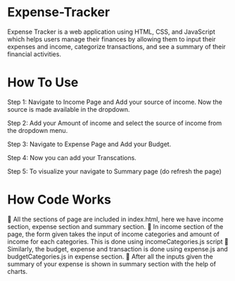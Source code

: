 # Expense-Tracker
 Expense Tracker is a web application using HTML, CSS, and JavaScript which helps users manage their finances by allowing them to input their expenses and income, categorize transactions, and see a summary of their financial activities.

 # How To Use

 Step 1: Navigate to Income Page and Add your source of income. Now the source is made available in the dropdown.

 Step 2: Add your Amount of income and select the source of income from the dropdown menu.

 Step 3: Navigate to Expense Page and Add your Budget.

 Step 4: Now you can add your Transcations.

 Step 5: To visualize your navigate to Summary page (do refresh the page)

 # How Code Works

 	All the sections of page are included in index.html, here we have income section, expense section and summary section.
 	In income section of the page, the form given takes the input of income categories and amount of income for each categories. This is 
   done using incomeCategories.js script
 	Similarly, the budget, expense and transaction is done using expense.js and budgetCategories.js in expense section.
 	After all the inputs given the summary of your expense is shown in summary section with the help of charts.

